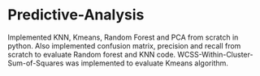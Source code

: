 # Predictive-Analysis
Implemented KNN, Kmeans, Random Forest and PCA from scratch in python.
Also implemented confusion matrix, precision and recall from scratch to evaluate Random forest and KNN code.
WCSS-Within-Cluster-Sum-of-Squares was implemented to evaluate Kmeans algorithm.
